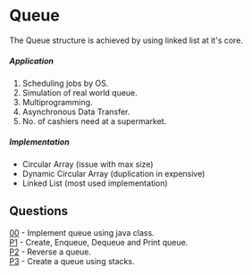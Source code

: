 # Queue
The Queue structure is achieved by using linked list at it's core. 

##### Application
1. Scheduling jobs by OS.
2. Simulation of real world queue.
3. Multiprogramming.
4. Asynchronous Data Transfer.
5. No. of cashiers need at a supermarket.

##### Implementation
* Circular Array (issue with max size)
* Dynamic Circular Array (duplication in expensive)
* Linked List (most used implementation)

## Questions
[00](https://github.com/Lakshitnagar/DS-ALGO/blob/master/ds/queue/Queue.java) - Implement queue using java class.\
[P1](https://github.com/Lakshitnagar/DS-ALGO/tree/master/ds/queue/p1) - Create, Enqueue, Dequeue and Print queue.\
[P2](https://github.com/Lakshitnagar/DS-ALGO/tree/master/ds/queue/p2) - Reverse a queue.\
[P3](https://github.com/Lakshitnagar/DS-ALGO/tree/master/ds/queue/p3) - Create a queue using stacks.
